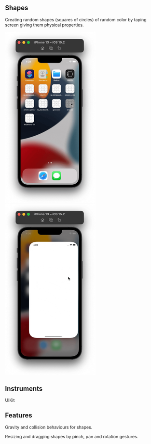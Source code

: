 ## **Shapes**

Creating random shapes (squares of circles) of random color by taping screen giving them physical properties.

<img src="readme/gravity.gif" width="300" title="gravity"/><img src="readme/resizing.gif" width="300" title="resizing"/>

## **Instruments**

UIKit

## **Features**
Gravity and collision behaviours for shapes.

Resizing and dragging shapes by pinch, pan and rotation gestures.